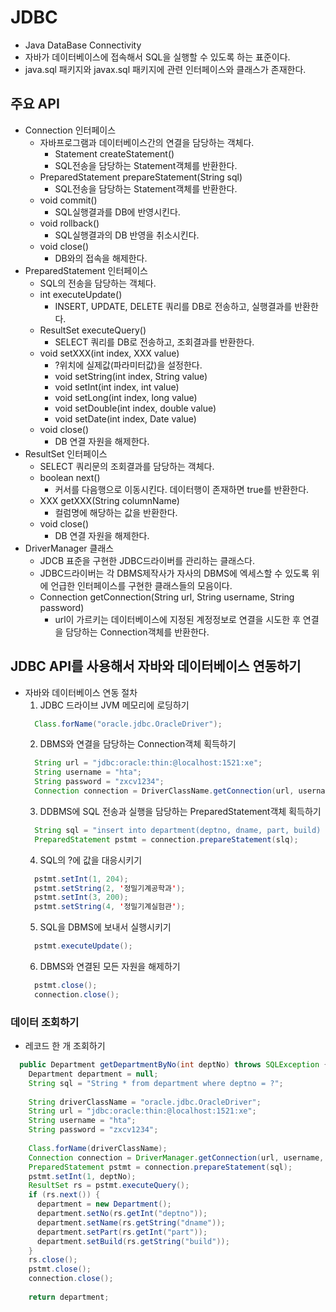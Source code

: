 # JDBC
- Java DataBase Connectivity
- 자바가 데이터베이스에 접속해서 SQL을 실행할 수 있도록 하는 표준이다.
- java.sql 패키지와 javax.sql 패키지에 관련 인터페이스와 클래스가 존재한다.

## 주요 API
- Connection 인터페이스
  + 자바프로그램과 데이터베이스간의 연결을 담당하는 객체다.
	+ Statement createStatement()
    - SQL전송을 담당하는 Statement객체를 반환한다.
  + PreparedStatement prepareStatement(String sql)
    - SQL전송을 담당하는 Statement객체를 반환한다.
  + void commit()
    * SQL실행결과를 DB에 반영시킨다.
  + void rollback()
    * SQL실행결과의 DB 반영을 취소시킨다.
  + void close()
    * DB와의 접속을 해제한다.
- PreparedStatement 인터페이스
  + SQL의 전송을 담당하는 객체다.
  + int executeUpdate()
    * INSERT, UPDATE, DELETE 쿼리를 DB로 전송하고, 실행결과를 반환한다.
  + ResultSet executeQuery()
    * SELECT 쿼리를 DB로 전송하고, 조회결과를 반환한다.
  + void setXXX(int index, XXX value)
    * ?위치에 실제값(파라미터값)을 설정한다.
    * void setString(int index, String value)
    * void setInt(int index, int value)
    * void setLong(int index, long value)
    * void setDouble(int index, double value)
    * void setDate(int index, Date value)
  + void close()
    * DB 연결 자원을 해제한다.
- ResultSet 인터페이스
  + SELECT 쿼리문의 조회결과를 담당하는 객체다.
  + boolean next()
    * 커서를 다음행으로 이동시킨다. 데이터행이 존재하면 true를 반환한다.
  + XXX getXXX(String columnName)
    * 컬럼명에 해당하는 값을 반환한다.
  + void close()
    * DB 연결 자원을 해제한다.
- DriverManager 클래스
  + JDCB 표준을 구현한 JDBC드라이버를 관리하는 클래스다.
  + JDBC드라이버는 각 DBMS제작사가 자사의 DBMS에 엑세스할 수 있도록 위에 언급한 인터페이스를 구현한 클래스들의 모음이다.
  + Connection getConnection(String url, String username, String password)
    * url이 가르키는 데이터베이스에 지정된 계정정보로 연결을 시도한 후 연결을 담당하는 Connection객체를 반환한다.
    
 ## JDBC API를 사용해서 자바와 데이터베이스 연동하기
 - 자바와 데이터베이스 연동 절차
   1. JDBC 드라이브 JVM 메모리에 로딩하기
   ```java
     Class.forName("oracle.jdbc.OracleDriver");
   ```
   2. DBMS와 연결을 담당하는 Connection객체 획득하기
   ```java
     String url = "jdbc:oracle:thin:@localhost:1521:xe";
     String username = "hta";
     String password = "zxcv1234";
     Connection connection = DriverClassName.getConnection(url, username, password);
   ```
   3. DDBMS에 SQL 전송과 실행을 담당하는 PreparedStatement객체 획득하기
   ```java
     String sql = "insert into department(deptno, dname, part, build) values (?, ?, ?, ?)";
     PreparedStatement pstmt = connection.prepareStatement(slq);
   ```
   4. SQL의 ?에 값을 대응시키기
   ```java
     pstmt.setInt(1, 204);
     pstmt.setString(2, '정밀기계공학과');
     pstmt.setInt(3, 200);
     pstmt.setString(4, '정밀기계실험관');
   ```
   5. SQL을 DBMS에 보내서 실행시키기
   ```java
     pstmt.executeUpdate();
   ```
   6. DBMS와 연결된 모든 자원을 해제하기
   ```java
     pstmt.close();
     connection.close();
   ```
### 데이터 조회하기
- 레코드 한 개 조회하기
```java
  public Department getDepartmentByNo(int deptNo) throws SQLException {
    Department department = null;
    String sql = "String * from department where deptno = ?";
  
    String driverClassName = "oracle.jdbc.OracleDriver";
    String url = "jdbc:oracle:thin:@localhost:1521:xe";
    String username = "hta";
    String password = "zxcv1234";
  
    Class.forName(driverClassName);
    Connection connection = DriverManager.getConnection(url, username, password);
    PreparedStatement pstmt = connection.prepareStatement(sql);
    pstmt.setInt(1, deptNo);
    ResultSet rs = pstmt.executeQuery();
    if (rs.next()) {
      department = new Department();
      department.setNo(rs.getInt("deptno"));
      department.setName(rs.getString("dname"));
      department.setPart(rs.getInt("part"));
      department.setBuild(rs.getString("build"));
    }
    rs.close();
    pstmt.close();
    connection.close();
    
    return department;
```

